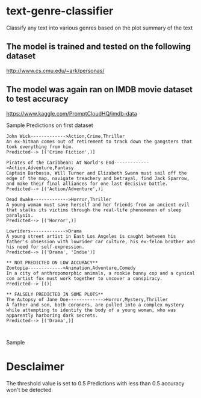 # text-genre-classifier
Classify any text into various genres based on the plot summary of the text

## The model is trained and tested on the following dataset
http://www.cs.cmu.edu/~ark/personas/

## The model was again ran on IMDB movie dataset to test accuracy
https://www.kaggle.com/PromptCloudHQ/imdb-data


Sample Predictions on first dataset
```
John Wick------------->Action,Crime,Thriller
An ex-hitman comes out of retirement to track down the gangsters that took everything from him.
Predicted--> [('Crime Fiction',)]

Pirates of the Caribbean: At World's End------------->Action,Adventure,Fantasy
Captain Barbossa, Will Turner and Elizabeth Swann must sail off the edge of the map, navigate treachery and betrayal, find Jack Sparrow, and make their final alliances for one last decisive battle.
Predicted--> [('Action/Adventure',)]

Dead Awake------------->Horror,Thriller
A young woman must save herself and her friends from an ancient evil that stalks its victims through the real-life phenomenon of sleep paralysis.
Predicted--> [('Horror',)]

Lowriders------------->Drama
A young street artist in East Los Angeles is caught between his father's obsession with lowrider car culture, his ex-felon brother and his need for self-expression.
Predicted--> [('Drama', 'Indie')]

** NOT PREDICTED ON LOW ACCURACY**
Zootopia------------->Animation,Adventure,Comedy
In a city of anthropomorphic animals, a rookie bunny cop and a cynical con artist fox must work together to uncover a conspiracy.
Predicted--> [()]

** FALSELY PREDICTED IN SOME PLOTS**
The Autopsy of Jane Doe------------->Horror,Mystery,Thriller
A father and son, both coroners, are pulled into a complex mystery while attempting to identify the body of a young woman, who was apparently harboring dark secrets.
Predicted--> [('Drama',)]



```
Sample 
# Desclaimer 
The threshold value is set to 0.5
Predictions with less than 0.5 accuracy won't be detected
